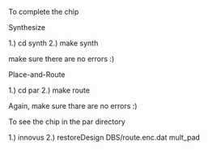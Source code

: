 To complete the chip

Synthesize

1.) cd synth
2.) make synth

make sure there are no errors :)

Place-and-Route

1.) cd par
2.) make route

Again, make sure thare are no errors :)

To see the chip in the par directory

1.) innovus
2.) restoreDesign DBS/route.enc.dat mult_pad

